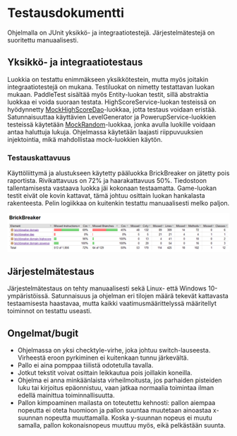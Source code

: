 # Testausdokumentti

Ohjelmalla on JUnit yksikkö- ja integraatiotestejä. Järjestelmätestejä on suoritettu manuaalisesti.

## Yksikkö- ja integraatiotestaus

Luokkia on testattu enimmäkseen yksikkötestein, mutta myös joitakin integraatiotestejä on mukana. Testiluokat on nimetty testattavan luokan mukaan. PaddleTest sisältää myös Entity-luokan testit, sillä abstraktia luokkaa ei voida suoraan testata. HighScoreService-luokan testeissä on hyödynnetty [MockHighScoreDao](https://github.com/JakeKallioniemi/ot-harjoitustyo/blob/master/BrickBreaker/src/test/java/brickbreaker/domain/mocks/MockHighScoreDao.java)-luokkaa, jotta testaus voidaan eristää. Satunnaisuuttaa käyttävien LevelGenerator ja PowerupService-luokkien testeissä käytetään [MockRandom](https://github.com/JakeKallioniemi/ot-harjoitustyo/blob/master/BrickBreaker/src/test/java/brickbreaker/domain/mocks/MockRandom.java)-luokkaa, jonka avulla luokille voidaan antaa haluttuja lukuja. Ohjelmassa käytetään laajasti riippuvuuksien injektointia, mikä mahdollistaa mock-luokkien käytön.

### Testauskattavuus

Käyttöliittymä ja alustukseen käytetty pääluokka BrickBreaker on jätetty pois raportista.
Rivikattavuus on 72% ja haarakattavuus 50%. Tiedostoon tallentamisesta vastaava luokka jäi kokonaan testaamatta.
Game-luokan testit eivät ole kovin kattavat, tämä johtuu osittain luokan hankalasta rakenteesta. Pelin logiikkaa on kuitenkin testattu manuaalisesti melko paljon.

<img src="https://github.com/JakeKallioniemi/ot-harjoitustyo/blob/master/dokumentaatio/kuvat/kattavuus.PNG" width="700">

## Järjestelmätestaus

Järjestelmätestaus on tehty manuaalisesti sekä Linux- että Windows 10-ympäristöissä. Satunnaisuus ja ohjelman eri tilojen määrä tekevät kattavasta testaamisesta haastavaa, mutta kaikki vaatimusmäärittelyssä määritellyt toiminnot on testattu useasti.

## Ongelmat/bugit

- Ohjelmassa on yksi checktyle-virhe, joka johtuu switch-lauseesta. Virheestä eroon pyrkiminen ei kuitenkaan tunnu järkevältä.
- Pallo ei aina pomppaa tiilistä odotetulla tavalla.
- Jotkut tekstit voivat osittain leikkautua pois joillakin koneilla.
- Ohjelma ei anna minkäänlaista virheilmoitusta, jos parhaiden pisteiden luku tai kirjoitus epäonnistuu, vaan jatkaa normaalia toimintaa ilman edellä mainittua toiminnallisuutta.
- Pallon kimpoaminen mailasta on toteutettu kehnosti: pallon aiempaa nopeutta ei oteta huomioon ja pallon suuntaa muutetaan ainoastaa x-suunnan nopeutta muuttamalla. Koska y-suunnan nopeus ei muutu samalla, pallon kokonaisnopeus muuttuu myös, eikä pelkästään suunta.
